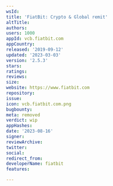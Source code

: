 ```yaml
---
wsId: 
title: 'FiatBit: Crypto & Global remit'
altTitle: 
authors: 
users: 1000
appId: vcb.fiatbit.com
appCountry: 
released: '2019-09-12'
updated: '2023-03-03'
version: '2.5.3'
stars: 
ratings: 
reviews: 
size: 
website: https://www.fiatbit.com
repository: 
issue: 
icon: vcb.fiatbit.com.png
bugbounty: 
meta: removed
verdict: wip
appHashes: 
date: '2023-08-16'
signer: 
reviewArchive: 
twitter: 
social: 
redirect_from: 
developerName: fiatbit
features: 

---
```


